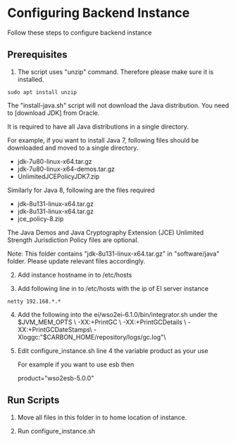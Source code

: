 Configuring Backend Instance
============================

Follow these steps to configure backend instance

## Prerequisites

1. The script uses "unzip" command. Therefore please make sure it is installed.

`sudo apt install unzip`

The "install-java.sh" script will not download the Java distribution. You need to [download JDK] from Oracle.

It is required to have all Java distributions in a single directory.

For example, if you want to install Java 7, following files should be downloaded and moved to a single directory.

 - jdk-7u80-linux-x64.tar.gz
 - jdk-7u80-linux-x64-demos.tar.gz
 - UnlimitedJCEPolicyJDK7.zip

Similarly for Java 8, following are the files required

 - jdk-8u131-linux-x64.tar.gz
 - jdk-8u131-linux-x64.tar.gz
 - jce_policy-8.zip

The Java Demos and Java Cryptography Extension (JCE) Unlimited Strength Jurisdiction Policy files are optional.

Note: This folder contains "jdk-8u131-linux-x64.tar.gz" in "software/java" folder. Please update relevant files accordingly.

2. Add instance hostname in to /etc/hosts

3. Add following line in to /etc/hosts with the ip of EI server instance

`netty 192.168.*.*`

4. Add the following into the ei/wso2ei-6.1.0/bin/integrator.sh under the $JVM_MEM_OPTS \
      -XX:+PrintGC \
      -XX:+PrintGCDetails \
      -XX:+PrintGCDateStamps\
      -Xloggc:"$CARBON_HOME/repository/logs/gc.log"\
      
5. Edit configure_instance.sh line 4 the variable product as your use 

   For example if you want to use esb then
 
   product="wso2esb-5.0.0"
      
      

## Run Scripts

1. Move all files in this folder in to home location of instance. 

2. Run configure_instance.sh
